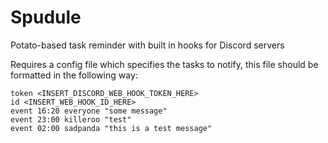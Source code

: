 # Spudule
Potato-based task reminder with built in hooks for Discord servers

Requires a config file which specifies the tasks to notify, this file should be formatted in the following way:

```
token <INSERT_DISCORD_WEB_HOOK_TOKEN_HERE>
id <INSERT_WEB_HOOK_ID_HERE>
event 16:20 everyone "some message"
event 23:00 killeroo "test"
event 02:00 sadpanda "this is a test message"

```
